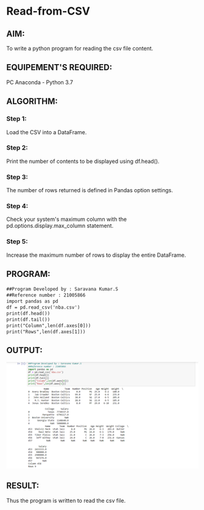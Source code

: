 # Read-from-CSV

## AIM:
To write a python program for reading the csv file content.

## EQUIPEMENT'S REQUIRED:
PC Anaconda - Python 3.7

## ALGORITHM:
### Step 1:
Load the CSV into a DataFrame.
### Step 2:
Print the number of contents to be displayed using df.head().
### Step 3:
 The number of rows returned is defined in Pandas option settings.
### Step 4:
Check your system's maximum column with the pd.options.display.max_column statement.
### Step 5:
 Increase the maximum number of rows to display the entire DataFrame.

## PROGRAM:
```
##Program Developed by : Saravana Kumar.S
##Reference number : 21005866
import pandas as pd
df = pd.read_csv('nba.csv')
print(df.head())
print(df.tail())
print("Column",len(df.axes[0]))
print("Rows",len(df.axes[1]))
```
## OUTPUT:
![output](./out.png)

## RESULT:
Thus the program is written to read the csv file.